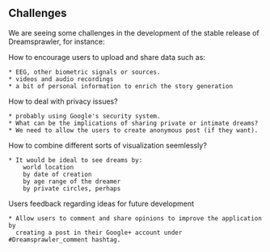 ## Challenges

We are seeing some challenges in the development of the stable release of Dreamsprawler, for instance:

How to encourage users to upload and share data such as:

	* EEG, other biometric signals or sources.
	* videos and audio recordings
	* a bit of personal information to enrich the story generation


How to deal with privacy issues? 
	
	* probably using Google's security system.
	* What can be the implications of sharing private or intimate dreams?
	* We need to allow the users to create anonymous post (if they want).

How to combine different sorts of visualization seemlessly?
	
	* It would be ideal to see dreams by:
		world location
		by date of creation
		by age range of the dreamer
		by private circles, perhaps

Users feedback regarding ideas for future development
	
	* Allow users to comment and share opinions to improve the application by
	  creating a post in their Google+ account under #Dreamsprawler_comment hashtag.

	
